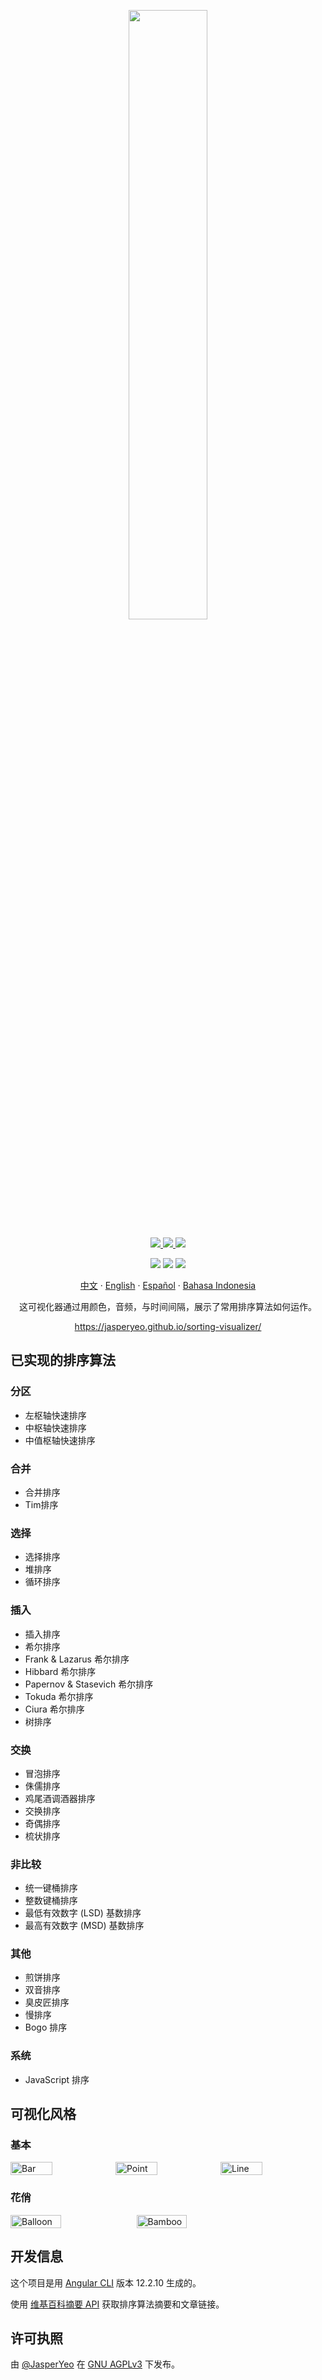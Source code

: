 <p align="center">
  <a href="https://jasperyeo.github.io/sorting-visualizer/" target="_blank" title="Sorting Visualizer">
    <img src="https://jasperyeo.github.io/sorting-visualizer/assets/images/large-image-preview.png" width="50%"/>
  </a>
</p>
<p align="center">
  <a href="https://github.com/JasperYeo/sorting-visualizer" target="_blank" title="Jasper Yeo - sorting-visualizer">
    <img src="https://img.shields.io/static/v1?label=JasperYeo&message=sorting-visualizer&color=blue&logo=github"/>
  </a>
  <a href="https://pages.github.com/" target="_blank" title="Hosted with GH Pages">
    <img src="https://img.shields.io/badge/Hosted_with-GitHub_Pages-green?logo=github&logoColor=white"/>
  </a>
  <a href="#license" target="_blank" title="License - GNU_AGPLv3">
    <img src="https://img.shields.io/badge/License-GNU_AGPLv3-yellow"/>
  </a>
</p>
<p align="center">
  <a target="_blank" title="GitHub deployments">
    <img src="https://img.shields.io/github/deployments/jasperyeo/sorting-visualizer/github-pages"/>
  </a>
  <a target="_blank" title="GitHub last commit">
    <img src="https://img.shields.io/github/last-commit/jasperyeo/sorting-visualizer"/>
  </a>
  <a target="_blank" title="W3C Validation">
    <img src="https://img.shields.io/w3c-validation/html?targetUrl=https%3A%2F%2Fjasperyeo.github.io%2Fsorting-visualizer%2F"/>
  </a>
</p>
<p align="center">
  <a href="https://github.com/jasperyeo/sorting-visualizer/blob/main/README_ZH.md" target="_blank" title="中文">中文</a>
   · 
  <a href="https://github.com/jasperyeo/sorting-visualizer/blob/main/README.md" target="_blank" title="English">English</a>
   · 
  <a href="https://github.com/jasperyeo/sorting-visualizer/blob/main/README_ES.md" target="_blank" title="Español">Español</a>
   · 
  <a href="https://github.com/jasperyeo/sorting-visualizer/blob/main/README_ID.md" target="_blank" title="Bahasa Indonesia">Bahasa Indonesia</a>
</p>
<p align="center">
  这可视化器通过用颜色，音频，与时间间隔，展示了常用排序算法如何运作。
</p>
<p align="center">
  <a href="https://jasperyeo.github.io/sorting-visualizer/" target="_blank" title="https://jasperyeo.github.io/sorting-visualizer/">
    https://jasperyeo.github.io/sorting-visualizer/
  </a>
</p>

## 已实现的排序算法

### 分区
- 左枢轴快速排序
- 中枢轴快速排序
- 中值枢轴快速排序

### 合并
- 合并排序
- Tim排序

### 选择
- 选择排序
- 堆排序
- 循环排序

### 插入
- 插入排序
- 希尔排序
- Frank & Lazarus 希尔排序
- Hibbard 希尔排序
- Papernov & Stasevich 希尔排序
- Tokuda 希尔排序
- Ciura 希尔排序
- 树排序

### 交换
- 冒泡排序
- 侏儒排序
- 鸡尾酒调酒器排序
- 交换排序
- 奇偶排序
- 梳状排序

### 非比较
- 统一键桶排序
- 整数键桶排序
- 最低有效数字 (LSD) 基数排序
- 最高有效数字 (MSD) 基数排序

### 其他
- 煎饼排序
- 双音排序
- 臭皮匠排序
- 慢排序
- Bogo 排序

### 系统
- JavaScript 排序

## 可视化风格

### 基本
<div style="display: flex;">
  <img src="https://jasperyeo.github.io/sorting-visualizer/assets/images/sortstyle-bar.PNG" width="40%" alt="Bar" title="Bar"/>
  <img src="https://jasperyeo.github.io/sorting-visualizer/assets/images/sortstyle-point.PNG" width="40%" alt="Point" title="Point"/>
  <img src="https://jasperyeo.github.io/sorting-visualizer/assets/images/sortstyle-line.PNG" width="40%" alt="Line" title="Line"/>
</div>

### 花俏
<div style="display: flex;">
   <img src="https://jasperyeo.github.io/sorting-visualizer/assets/images/sortstyle-balloon.PNG" width="40%" alt="Balloon" title="Balloon"/>
   <img src="https://jasperyeo.github.io/sorting-visualizer/assets/images/sortstyle-bamboo.PNG" width="40%" alt="Bamboo" title="Bamboo"/>
</div>

## 开发信息

这个项目是用 [Angular CLI](https://github.com/angular/angular-cli) 版本 12.2.10 生成的。

使用 [维基百科摘要 API](https://en.wikipedia.org/api/rest_v1/#/) 获取排序算法摘要和文章链接。

## 许可执照

由 [@JasperYeo](https://github.com/JasperYeo) 在 [GNU AGPLv3](/LICENSE) 下发布。
